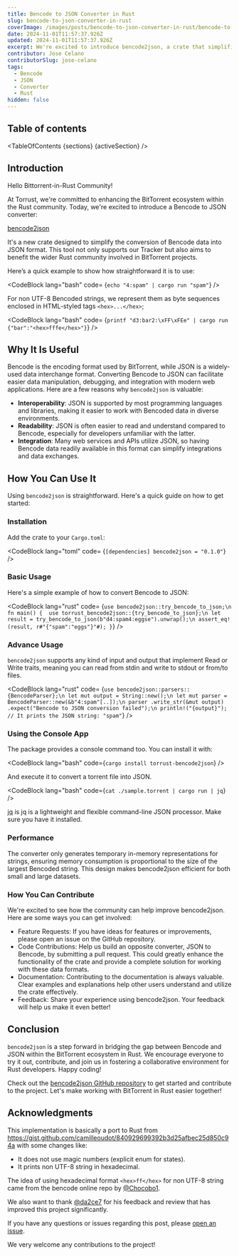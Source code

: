 ```yaml
---
title: Bencode to JSON Converter in Rust
slug: bencode-to-json-converter-in-rust
coverImage: /images/posts/bencode-to-json-converter-in-rust/bencode-to-json-converter-in-rust.webp
date: 2024-11-01T11:57:37.926Z
updated: 2024-11-01T11:57:37.926Z
excerpt: We're excited to introduce bencode2json, a crate that simplifies converting Bencode data to JSON, benefiting the Rust BitTorrent community.
contributor: Jose Celano
contributorSlug: jose-celano
tags:
  - Bencode
  - JSON
  - Converter
  - Rust
hidden: false
---
```


<script>
  import Callout from "$lib/components/molecules/Callout.svelte";
  import CodeBlock from "$lib/components/molecules/CodeBlock.svelte";
  import Image from "$lib/components/atoms/Image.svelte";
  import PostBody from "$lib/components/molecules/PostBody.svelte";
  import PostContainer from "$lib/components/molecules/PostContainer.svelte";
  import PostTable from "$lib/components/molecules/PostTable.svelte";
  import TableOfContents from '$lib/components/atoms/TableOfContents.svelte';

  let sections = [
    { name: "Introduction", id: "introduction" },
    { name: "Why It Is Useful", id: "why-it-is-useful" },
    { name: "How You Can Use It", id: "how-you-can-use-it" },
    { name: "Performance", id: "performance" },
    { name: "How You Can Contribute", id: "how-you-can-contribute" },
    { name: "Conclusion", id: "conclusion" },
    { name: "Acknowledgments", id: "acknowledgments" }
  ]

  let activeSection = '';
</script>

<PostContainer>
<PostTable>

## Table of contents

<TableOfContents {sections} {activeSection} />

</PostTable>

<PostBody>

## Introduction

Hello Bittorrent-in-Rust Community!

At Torrust, we're committed to enhancing the BitTorrent ecosystem within the Rust community. Today, we're excited to introduce a Bencode to JSON converter:

[bencode2json](https://github.com/torrust/bencode2json)

It's a new crate designed to simplify the conversion of Bencode data into JSON format. This tool not only supports our Tracker but also aims to benefit the wider Rust community involved in BitTorrent projects.

Here’s a quick example to show how straightforward it is to use:

<CodeBlock lang="bash" code= {`echo "4:spam" | cargo run "spam"`} />

For non UTF-8 Bencoded strings, we represent them as byte sequences enclosed in HTML-styled tags `<hex>...</hex>`;

<CodeBlock lang="bash" code= {`printf "d3:bar2:\xFF\xFEe" | cargo run {"bar":"<hex>fffe</hex>"}`} />

## Why It Is Useful

Bencode is the encoding format used by BitTorrent, while JSON is a widely-used data interchange format. Converting Bencode to JSON can facilitate easier data manipulation, debugging, and integration with modern web applications. Here are a few reasons why `bencode2json` is valuable:

- **Interoperability**: JSON is supported by most programming languages and libraries, making it easier to work with Bencoded data in diverse environments.
- **Readability**: JSON is often easier to read and understand compared to Bencode, especially for developers unfamiliar with the latter.
- **Integration**: Many web services and APIs utilize JSON, so having Bencode data readily available in this format can simplify integrations and data exchanges.

## How You Can Use It

Using `bencode2json` is straightforward. Here's a quick guide on how to get started:

### Installation

Add the crate to your `Cargo.toml`:

<CodeBlock lang="toml" code= {`[dependencies] bencode2json = "0.1.0"`} />

### Basic Usage

Here's a simple example of how to convert Bencode to JSON:

<CodeBlock
lang="rust"
code= {`use bencode2json::try_bencode_to_json;\n
fn main() { 
  use torrust_bencode2json::{try_bencode_to_json};\n
  let result = try_bencode_to_json(b"d4:spam4:eggse").unwrap();\n
  assert_eq!(result, r#"{"spam":"eggs"}"#);
}`}
/>

### Advance Usage

`bencode2json` supports any kind of input and output that implement Read or Write traits, meaning you can read from stdin and write to stdout or from/to files.

<CodeBlock
lang="rust"
code= {`use bencode2json::parsers::{BencodeParser};\n
let mut output = String::new();\n
let mut parser = BencodeParser::new(&b"4:spam"[..]);\n
parser
  .write_str(&mut output)
  .expect("Bencode to JSON conversion failed");\n
println!("{output}"); // It prints the JSON string: "spam"`}
/>

### Using the Console App

The package provides a console command too. You can install it with:

<CodeBlock lang="bash" code={`cargo install torrust-bencode2json`} />

And execute it to convert a torrent file into JSON.

<CodeBlock lang="bash" code={`cat ./sample.torrent | cargo run | jq`} />

[jq](https://jqlang.github.io/jq/) is jq is a lightweight and flexible command-line JSON processor. Make sure you have it installed.

### Performance

The converter only generates temporary in-memory representations for strings, ensuring memory consumption is proportional to the size of the largest Bencoded string. This design makes bencode2json efficient for both small and large datasets.

### How You Can Contribute

We're excited to see how the community can help improve bencode2json. Here are some ways you can get involved:

- Feature Requests: If you have ideas for features or improvements, please open an issue on the GitHub repository.
- Code Contributions: Help us build an opposite converter, JSON to Bencode, by submitting a pull request. This could greatly enhance the functionality of the crate and provide a complete solution for working with these data formats.
- Documentation: Contributing to the documentation is always valuable. Clear examples and explanations help other users understand and utilize the crate effectively.
- Feedback: Share your experience using bencode2json. Your feedback will help us make it even better!

## Conclusion

`bencode2json` is a step forward in bridging the gap between Bencode and JSON within the BitTorrent ecosystem in Rust. We encourage everyone to try it out, contribute, and join us in fostering a collaborative environment for Rust developers. Happy coding!

Check out the [bencode2json GitHub repository](https://github.com/torrust/bencode2json) to get started and contribute to the project. Let's make working with BitTorrent in Rust easier together!

## Acknowledgments

This implementation is basically a port to Rust from <https://gist.github.com/camilleoudot/840929699392b3d25afbec25d850c94a> with some changes like:

- It does not use magic numbers (explicit enum for states).
- It prints non UTF-8 string in hexadecimal.

The idea of using hexadecimal format `<hex>ff</hex>` for non UTF-8 string came from the bencode online repo by [@Chocobo1](https://github.com/Chocobo1).

We also want to thank [@da2ce7](https://github.com/da2ce7) for his feedback and review that has improved this project significantly.

If you have any questions or issues regarding this post, please [open an issue](https://github.com/torrust/bencode2json/issues/new).

We very welcome any contributions to the project!

</PostBody>
</PostContainer>
